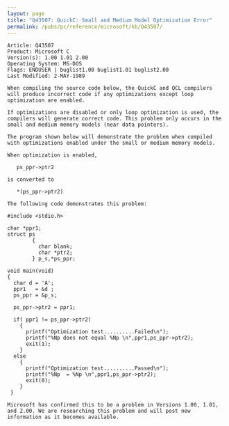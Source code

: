 ```yaml
---
layout: page
title: "Q43507: QuickC: Small and Medium Model Optimization Error"
permalink: /pubs/pc/reference/microsoft/kb/Q43507/
---
```


	Article: Q43507
	Product: Microsoft C
	Version(s): 1.00 1.01 2.00
	Operating System: MS-DOS
	Flags: ENDUSER | buglist1.00 buglist1.01 buglist2.00
	Last Modified: 2-MAY-1989
	
	When compiling the source code below, the QuickC and QCL compilers
	will produce incorrect code if any optimizations except loop
	optimization are enabled.
	
	If optimizations are disabled or only loop optimization is used, the
	compilers will generate correct code. This problem only occurs in the
	small and medium memory models (near data pointers).
	
	The program shown below will demonstrate the problem when compiled
	with optimizations enabled under the small or medium memory models.
	
	When optimization is enabled,
	
	   ps_ppr->ptr2
	
	is converted to
	
	   *(ps_ppr->ptr2)
	
	The following code demonstrates this problem:
	
	#include <stdio.h>
	
	char *ppr1;
	struct ps
	        {
	          char blank;
	          char *ptr2;
	        } p_s,*ps_ppr;
	
	void main(void)
	{
	  char d = 'A';
	  ppr1   = &d ;
	  ps_ppr = &p_s;
	
	  ps_ppr->ptr2 = ppr1;
	
	  if( ppr1 != ps_ppr->ptr2)
	    {
	      printf("Optimization test..........Failed\n");
	      printf("%Np does not equal %Np \n",ppr1,ps_ppr->ptr2);
	      exit(1);
	    }
	  else
	    {
	      printf("Optimization test..........Passed\n");
	      printf("%Np  = %Np \n",ppr1,ps_ppr->ptr2);
	      exit(0);
	    }
	 }
	
	Microsoft has confirmed this to be a problem in Versions 1.00, 1.01,
	and 2.00. We are researching this problem and will post new
	information as it becomes available.
